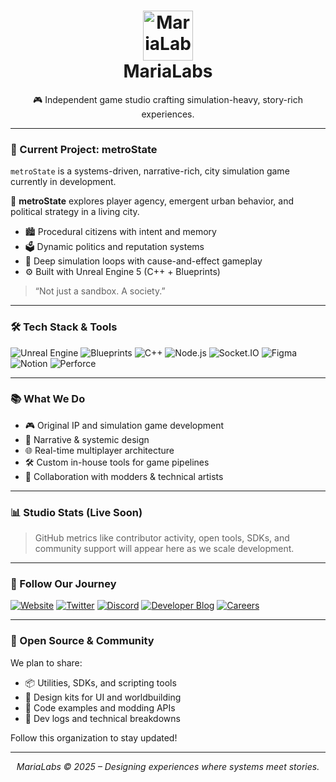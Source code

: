 <!-- .github/README.md -->

<h1 align="center">
  <img src="https://i.postimg.cc/kMfCnMty/maria-2.png" alt="MariaLabs" height="80" /><br/>
  <strong>MariaLabs</strong>
</h1>
<p align="center">
  🎮 Independent game studio crafting simulation-heavy, story-rich experiences.
</p>

---

### 🚧 Current Project: <strong>metroState</strong>

`metroState` is a systems-driven, narrative-rich, city simulation game currently in development.

🧠 **metroState** explores player agency, emergent urban behavior, and political strategy in a living city.

- 🏙️ Procedural citizens with intent and memory
- 🗳️ Dynamic politics and reputation systems
- 🧩 Deep simulation loops with cause-and-effect gameplay
- ⚙️ Built with Unreal Engine 5 (C++ + Blueprints)

> “Not just a sandbox. A society.”

---

### 🛠 Tech Stack & Tools

![Unreal Engine](https://img.shields.io/badge/-Unreal%20Engine-313131?logo=unrealengine&logoColor=white)
![Blueprints](https://img.shields.io/badge/-Blueprints-00599C?logo=unrealengine&logoColor=white)
![C++](https://img.shields.io/badge/-C++-00599C?logo=c%2B%2B&logoColor=white)
![Node.js](https://img.shields.io/badge/-Node.js-339933?logo=node.js&logoColor=white)
![Socket.IO](https://img.shields.io/badge/-Socket.IO-010101?logo=socket.io&logoColor=white)
![Figma](https://img.shields.io/badge/-Figma-F24E1E?logo=figma&logoColor=white)
![Notion](https://img.shields.io/badge/-Notion-000000?logo=notion&logoColor=white)
![Perforce](https://img.shields.io/badge/-Perforce-404040?logo=perforce&logoColor=white)

---

### 📚 What We Do

- 🎮 Original IP and simulation game development
- 🧠 Narrative & systemic design
- 🌐 Real-time multiplayer architecture
- 🛠 Custom in-house tools for game pipelines
- 🤝 Collaboration with modders & technical artists

---

### 📊 Studio Stats (Live Soon)

> GitHub metrics like contributor activity, open tools, SDKs, and community support will appear here as we scale development.

---

### 📣 Follow Our Journey

[![Website](https://img.shields.io/badge/-Website-000?style=flat&logo=vercel&logoColor=white)](https://marialabs.org)
[![Twitter](https://img.shields.io/badge/-@MariaLabsORG-1DA1F2?logo=twitter&logoColor=white)](https://twitter.com/marialabshq)
[![Discord](https://img.shields.io/badge/-Join%20us%20on%20Discord-5865F2?logo=discord&logoColor=white)](https://discord.gg/metro-state)
[![Developer Blog](https://img.shields.io/badge/-Dev%20Blog-000000?logo=hashnode&logoColor=white)](https://marialabs.org/blog)
[![Careers](https://img.shields.io/badge/-We're%20Hiring-FBBD08?logo=briefcase&logoColor=black)](https://marialabs.org/careers)

---

### 🧩 Open Source & Community

We plan to share:
- 📦 Utilities, SDKs, and scripting tools
- 🎨 Design kits for UI and worldbuilding
- 🔧 Code examples and modding APIs
- 📘 Dev logs and technical breakdowns

Follow this organization to stay updated!

---

<p align="center">
  <em>MariaLabs © 2025 – Designing experiences where systems meet stories.</em>
</p>
